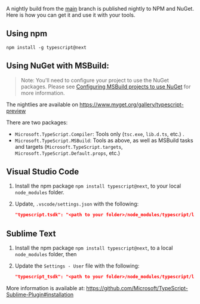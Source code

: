 A nightly build from the [main](https://github.com/Microsoft/TypeScript/tree/main) branch is published nightly to NPM and NuGet. Here is how you can get it and use it with your tools.

## Using npm

```shell
npm install -g typescript@next
```

## Using NuGet with MSBuild:

> Note: You'll need to configure your project to use the NuGet packages. Please see [Configuring MSBuild projects to use NuGet](https://github.com/Microsoft/TypeScript/wiki/Configuring-MSBuild-projects-to-use-NuGet) for more information.

The nightlies are available on https://www.myget.org/gallery/typescript-preview

There are two packages:

* `Microsoft.TypeScript.Compiler`: Tools only (`tsc.exe`, `lib.d.ts`, etc.) .
* `Microsoft.TypeScript.MSBuild`: Tools as above, as well as MSBuild tasks and targets (`Microsoft.TypeScript.targets`, `Microsoft.TypeScript.Default.props`, etc.)


## Visual Studio Code 

1. Install the npm package `npm install typescript@next`, to your local `node_modules` folder.
2. Update, `.vscode/settings.json` with the following:

   ```json
   "typescript.tsdk": "<path to your folder>/node_modules/typescript/lib"
   ```

## Sublime Text

1. Install the npm package `npm install typescript@next`, to a local `node_modules` folder, then
2. Update the `Settings - User` file with the following:

   ```json
   "typescript_tsdk": "<path to your folder>/node_modules/typescript/lib"
   ```

More information is available at: https://github.com/Microsoft/TypeScript-Sublime-Plugin#installation
